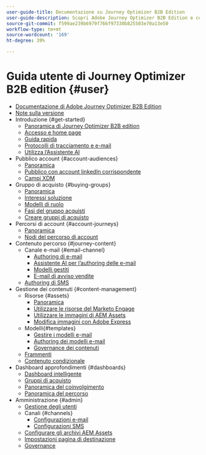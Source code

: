 ```yaml
---
user-guide-title: Documentazione su Journey Optimizer B2B Edition
user-guide-description: Scopri Adobe Journey Optimizer B2B Edition e come utilizzarlo per orchestrare account e percorsi di gruppo acquisti utilizzando l’intelligenza artificiale generativa incorporata e l’automazione leader del settore.
source-git-commit: f599ae239b6979f766f97330b825503e70a13e50
workflow-type: tm+mt
source-wordcount: '169'
ht-degree: 39%

---
```



# Guida utente di Journey Optimizer B2B edition {#user}

+ [Documentazione di Adobe Journey Optimizer B2B Edition](guide-overview.md)
+ [Note sulla versione](./release-notes/release-notes.md)
+ Introduzione {#get-started}
   + [Panoramica di Journey Optimizer B2B edition](about-journey-optimizer-b2b-edition.md)
   + [Accesso e home page](home-page.md)
   + [Guida rapida](./start/get-started.md)
   + [Protocolli di tracciamento e e-mail](./start/email-protocols.md)
   + [Utilizza l’Assistente AI](./start/ai-assistant.md)
+ Pubblico account {#account-audiences}
   + [Panoramica](./audiences/account-audience-overview.md)
   + [Pubblico con account linkedIn corrispondente](./data/linkedin-account-matched-audiences.md)
   + [Campi XDM](./data/field-mapping.md)
+ Gruppo di acquisto {#buying-groups}
   + [Panoramica](./buying-groups/buying-groups-overview.md)
   + [Interessi soluzione](./buying-groups/solution-interests.md)
   + [Modelli di ruolo](./buying-groups/buying-groups-role-templates.md)
   + [Fasi del gruppo acquisti](./buying-groups/buying-group-stages.md)
   + [Creare gruppi di acquisto](./buying-groups/buying-groups-create.md)
+ Percorsi di account {#account-journeys}
   + [Panoramica](./journeys/journey-overview.md)
   + [Nodi del percorso di account](./journeys/journey-nodes.md)
+ Contenuto percorso {#journey-content}
   + Canale e-mail {#email-channel}
      + [Authoring di e-mail](./content/email-authoring.md)
      + [Assistente AI per l’authoring delle e-mail](./content/ai-assistant-emails.md)
      + [Modelli gestiti](./content/email-authoring-governance.md)
      + [E-mail di avviso vendite](./content/sales-alert-email.md)
   + [Authoring di SMS](./content/sms-authoring.md)
+ Gestione dei contenuti {#content-management}
   + Risorse {#assets}
      + [Panoramica](./content/assets-overview.md)
      + [Utilizzare le risorse del Marketo Engage](./content/marketo-engage-design-studio.md)
      + [Utilizzare le immagini di AEM Assets](./content/aem-assets.md)
      + [Modifica immagini con Adobe Express](./content/image-edit-adobe-express.md)
   + Modelli{#templates}
      + [Gestire i modelli e-mail](./content/email-templates.md)
      + [Authoring dei modelli e-mail](./content/email-template-authoring.md)
      + [Governance dei contenuti](./content/template-content-governance.md)
   + [Frammenti](./content/fragments.md)
   + [Contenuto condizionale](./content/conditional-content.md)
+ Dashboard approfondimenti {#dashboards}
   + [Dashboard intelligente](./dashboards/intelligent-dashboard.md)
   + [Gruppi di acquisto](./dashboards/buying-groups-dashboard.md)
   + [Panoramica del coinvolgimento](./dashboards/engagement-dashboard.md)
   + [Panoramica del percorso](./dashboards/journeys-dashboard.md)
+ Amministrazione {#admin}
   + [Gestione degli utenti](./admin/user-management.md)
   + Canali {#channels}
      + [Configurazioni e-mail](./admin/configure-channels-emails.md)
      + [Configurazioni SMS](./admin/configure-channels-sms.md)
   + [Configurare gli archivi AEM Assets](./admin/configure-aem-repositories.md)
   + [Impostazioni pagina di destinazione](./admin/landing-page-settings.md)
   + [Governance](./admin/governance.md)
